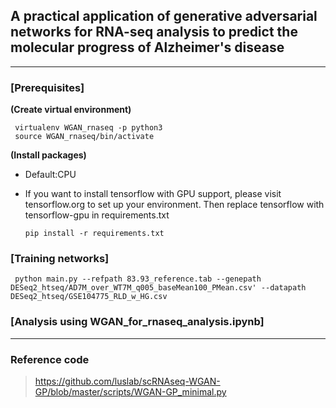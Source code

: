 ## A practical application of generative adversarial networks for RNA-seq analysis to predict the molecular progress of Alzheimer's disease
---
### [Prerequisites]
__(Create virtual environment)__

     virtualenv WGAN_rnaseq -p python3
     source WGAN_rnaseq/bin/activate

__(Install packages)__  
* Default:CPU
* If you want to install tensorflow with GPU support, please visit tensorflow.org to set up your environment. Then replace tensorflow with tensorflow-gpu in requirements.txt

      pip install -r requirements.txt

### [Training networks]
     python main.py --refpath 83.93_reference.tab --genepath DESeq2_htseq/AD7M_over_WT7M_q005_baseMean100_PMean.csv' --datapath DESeq2_htseq/GSE104775_RLD_w_HG.csv  

### [Analysis using WGAN_for_rnaseq_analysis.ipynb]
---
### Reference code
>https://github.com/luslab/scRNAseq-WGAN-GP/blob/master/scripts/WGAN-GP_minimal.py
